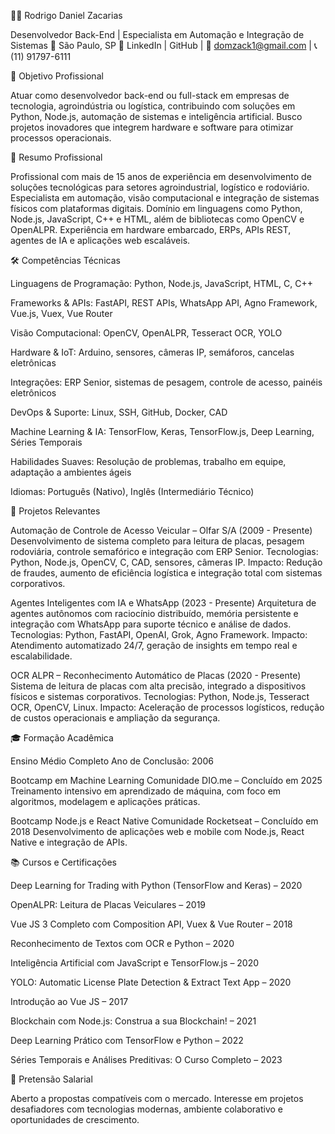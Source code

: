 👨‍💻 Rodrigo Daniel Zacarias

Desenvolvedor Back-End | Especialista em Automação e Integração de Sistemas
📍 São Paulo, SP
🔗 LinkedIn | GitHub | 📧 domzack1@gmail.com | 📞 (11) 91797-6111















🎯 Objetivo Profissional

Atuar como desenvolvedor back-end ou full-stack em empresas de tecnologia, agroindústria ou logística, contribuindo com soluções em Python, Node.js, automação de sistemas e inteligência artificial. Busco projetos inovadores que integrem hardware e software para otimizar processos operacionais.

📝 Resumo Profissional

Profissional com mais de 15 anos de experiência em desenvolvimento de soluções tecnológicas para setores agroindustrial, logístico e rodoviário. Especialista em automação, visão computacional e integração de sistemas físicos com plataformas digitais. Domínio em linguagens como Python, Node.js, JavaScript, C++ e HTML, além de bibliotecas como OpenCV e OpenALPR. Experiência em hardware embarcado, ERPs, APIs REST, agentes de IA e aplicações web escaláveis.

🛠️ Competências Técnicas





Linguagens de Programação: Python, Node.js, JavaScript, HTML, C, C++



Frameworks & APIs: FastAPI, REST APIs, WhatsApp API, Agno Framework, Vue.js, Vuex, Vue Router



Visão Computacional: OpenCV, OpenALPR, Tesseract OCR, YOLO



Hardware & IoT: Arduino, sensores, câmeras IP, semáforos, cancelas eletrônicas



Integrações: ERP Senior, sistemas de pesagem, controle de acesso, painéis eletrônicos



DevOps & Suporte: Linux, SSH, GitHub, Docker, CAD



Machine Learning & IA: TensorFlow, Keras, TensorFlow.js, Deep Learning, Séries Temporais



Habilidades Suaves: Resolução de problemas, trabalho em equipe, adaptação a ambientes ágeis



Idiomas: Português (Nativo), Inglês (Intermediário Técnico)

🚀 Projetos Relevantes





Automação de Controle de Acesso Veicular – Olfar S/A (2009 - Presente)
Desenvolvimento de sistema completo para leitura de placas, pesagem rodoviária, controle semafórico e integração com ERP Senior.
Tecnologias: Python, Node.js, OpenCV, C, CAD, sensores, câmeras IP.
Impacto: Redução de fraudes, aumento de eficiência logística e integração total com sistemas corporativos.



Agentes Inteligentes com IA e WhatsApp (2023 - Presente)
Arquitetura de agentes autônomos com raciocínio distribuído, memória persistente e integração com WhatsApp para suporte técnico e análise de dados.
Tecnologias: Python, FastAPI, OpenAI, Grok, Agno Framework.
Impacto: Atendimento automatizado 24/7, geração de insights em tempo real e escalabilidade.



OCR ALPR – Reconhecimento Automático de Placas (2020 - Presente)
Sistema de leitura de placas com alta precisão, integrado a dispositivos físicos e sistemas corporativos.
Tecnologias: Python, Node.js, Tesseract OCR, OpenCV, Linux.
Impacto: Aceleração de processos logísticos, redução de custos operacionais e ampliação da segurança.

🎓 Formação Acadêmica





Ensino Médio Completo
Ano de Conclusão: 2006



Bootcamp em Machine Learning
Comunidade DIO.me – Concluído em 2025
Treinamento intensivo em aprendizado de máquina, com foco em algoritmos, modelagem e aplicações práticas.



Bootcamp Node.js e React Native
Comunidade Rocketseat – Concluído em 2018
Desenvolvimento de aplicações web e mobile com Node.js, React Native e integração de APIs.

📚 Cursos e Certificações





Deep Learning for Trading with Python (TensorFlow and Keras) – 2020



OpenALPR: Leitura de Placas Veiculares – 2019



Vue JS 3 Completo com Composition API, Vuex & Vue Router – 2018



Reconhecimento de Textos com OCR e Python – 2020



Inteligência Artificial com JavaScript e TensorFlow.js – 2020



YOLO: Automatic License Plate Detection & Extract Text App – 2020



Introdução ao Vue JS – 2017



Blockchain com Node.js: Construa a sua Blockchain! – 2021



Deep Learning Prático com TensorFlow e Python – 2022



Séries Temporais e Análises Preditivas: O Curso Completo – 2023

💼 Pretensão Salarial

Aberto a propostas compatíveis com o mercado. Interesse em projetos desafiadores com tecnologias modernas, ambiente colaborativo e oportunidades de crescimento.

